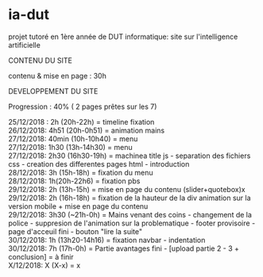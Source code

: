 # ia-dut
projet tutoré en 1ère année de DUT informatique: site sur l'intelligence artificielle

  CONTENU DU SITE 

contenu & mise en page : 30h  

  DEVELOPPEMENT DU SITE
  
  Progression : 40% ( 2 pages prêtes sur les 7)

25/12/2018 : 2h (20h-22h) = timeline fixation<br>
26/12/2018: 4h51 (20h-0h51) = animation mains<br>
27/12/2018: 40min (10h-10h40) = menu<br>
27/12/2018: 1h30 (13h-14h30) = menu<br>
27/12/2018: 2h30 (16h30-19h) = machinea title js - separation des fichiers css - creation des differentes pages html - introduction<br>
28/12/2018: 3h (15h-18h) = fixation du menu<br>
28/12/2018: 1h(20h-22h6) = fixation pbs<br>
29/12/2018: 2h (13h-15h) = mise en page du contenu (slider+quotebox)x<br>
29/12/2018: 2h (16h-18h) = fixation de la hauteur de la div animation sur la version mobile + mise en page du contenu<br>
29/12/2018: 3h30 (~21h-0h) = Mains venant des coins - changement de la police - suppresion de l'animation sur la problematique - footer provisoire - page d'acceuil fini - bouton "lire la suite"<br>
30/12/2018: 1h (13h20-14h16) = fixation navbar - indentation <br>
30/12/2018: 7h (17h-0h) = Partie avantages fini - [upload partie 2 - 3 + conclusion] = à finir <br>
X/12/2018: X (X-x) = x<br>
